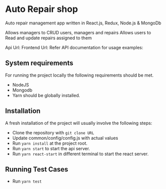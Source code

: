 # Auto Repair shop
Auto repair management app written in React.js, Redux, Node.js & MongoDb

Allows managers to CRUD users, managers and repairs
Allows users to Read and update repairs assigned to them

Api Url:
Frontend Url:
Refer API documentation for usage examples:

## System requirements
For running the project locally the following requirements should be met.
- NodeJS
- Mongodb
- Yarn should be globally installed.

## Installation
A fresh installation of the project will usually involve the following steps:
- Clone the repository with ```git clone URL```
- Update common/config/config.js with actual values
- Run ```yarn install``` at the project root.
- Run ```yarn start``` to start the api server.
- Run ```yarn react-start``` in different terminal to start the react server.

## Running Test Cases
- Run ```yarn test```